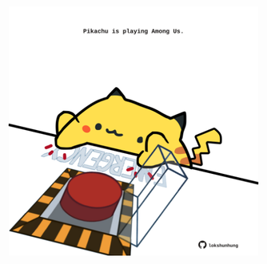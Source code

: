<!-- built at 22/05/2024, 05:00:48 UTC -->
<p align="center">
  <img width="500" height="500" src="./ReadmeImage.svg">
</p>
